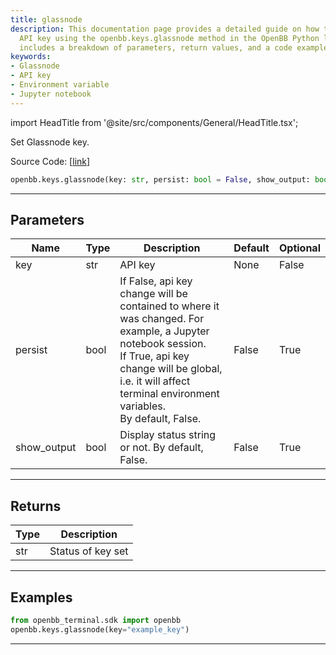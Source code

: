 ```yaml
---
title: glassnode
description: This documentation page provides a detailed guide on how to set the Glassnode
  API key using the openbb.keys.glassnode method in the OpenBB Python library. It
  includes a breakdown of parameters, return values, and a code example for easy comprehension.
keywords:
- Glassnode
- API key
- Environment variable
- Jupyter notebook
---
```


import HeadTitle from '@site/src/components/General/HeadTitle.tsx';

<HeadTitle title="keys.glassnode - Reference | OpenBB SDK Docs" />

Set Glassnode key.

Source Code: [[link](https://github.com/OpenBB-finance/OpenBB/tree/main/openbb_terminal/keys_model.py#L1780)]

```python
openbb.keys.glassnode(key: str, persist: bool = False, show_output: bool = False)
```

---

## Parameters

| Name | Type | Description | Default | Optional |
| ---- | ---- | ----------- | ------- | -------- |
| key | str | API key | None | False |
| persist | bool | If False, api key change will be contained to where it was changed. For example, a Jupyter notebook session.<br/>If True, api key change will be global, i.e. it will affect terminal environment variables.<br/>By default, False. | False | True |
| show_output | bool | Display status string or not. By default, False. | False | True |


---

## Returns

| Type | Description |
| ---- | ----------- |
| str | Status of key set |
---

## Examples

```python
from openbb_terminal.sdk import openbb
openbb.keys.glassnode(key="example_key")
```

---
